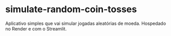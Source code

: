 # simulate-random-coin-tosses
Aplicativo simples que vai simular jogadas aleatórias de moeda. Hospedado no Render e com o Streamlit.

